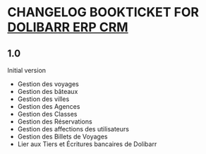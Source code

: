 # CHANGELOG BOOKTICKET FOR [DOLIBARR ERP CRM](https://www.dolibarr.org)

## 1.0

Initial version

- Gestion des voyages
- Gestion des bâteaux
- Gestion des villes
- Gestion des Agences
- Gestion des Classes
- Gestion des Réservations
- Gestion des affections des utilisateurs
- Gestion des Billets de Voyages
- Lier aux Tiers et Écritures bancaires de Dolibarr
